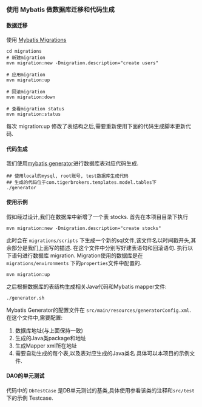 ### 使用 Mybatis 做数据库迁移和代码生成

#### 数据迁移
使用 [Mybatis Migrations](http://www.mybatis.org/migrations-maven-plugin/plugin-info.html)
```
cd migrations
# 新建migration
mvn migration:new -Dmigration.description="create users"

# 应用migration
mvn migration:up

# 回滚migration
mvn migration:down

# 查看migration status
mvn migration:status
```
每次 migration:up 修改了表结构之后,需要重新使用下面的代码生成脚本更新代码.
#### 代码生成
我们使用[mybatis generator](http://www.mybatis.org/generator/)进行数据库表对应代码生成.

```
## 使用local的mysql, root账号, test数据库生成代码
## 生成的代码位于com.tigerbrokers.templates.model.tables下
./generator
```
#### 使用示例
假如经过设计,我们在数据库中新增了一个表 stocks. 首先在本项目目录下执行
```
mvn migration:new -Dmigration.description="create stocks"
```
此时会在 `migrations/scripts` 下生成一个新的sql文件,该文件名以时间戳开头,其余部分是我们上面写的描述. 
在这个文件中分别写好建表语句和回滚语句.
执行以下语句进行数据库 migration. Migration使用的数据库是在 `migrations/environments` 下的`properties`文件中配置的.
```
mvn migration:up
```
之后根据数据库的表结构生成相关Java代码和Mybatis mapper文件:
```
./generator.sh
```
Mybatis Generator的配置文件在 `src/main/resources/generatorConfig.xml`. 在这个文件中,需要配置:
1. 数据库地址(与上面保持一致)
2. 生成的Java类package和地址
3. 生成Mapper xml所在地址
4. 需要自动生成的每个表,以及表对应生成的Java类名
具体可以本项目的示例文件.

#### DAO的单元测试
代码中的 `DbTestCase` 是DB单元测试的基类,具体使用参看该类的注释和`src/test`下的示例 Testcase.